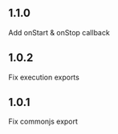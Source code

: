 ## 1.1.0
Add onStart & onStop callback


## 1.0.2
Fix execution exports

## 1.0.1
Fix commonjs export